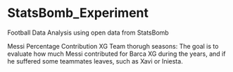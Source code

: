 # StatsBomb_Experiment
Football Data Analysis using open data from StatsBomb

Messi Percentage Contribution XG Team thorugh seasons:
  The goal is to evaluate how much Messi contributed for Barca XG during the years, and if he suffered some teammates leaves, such as Xavi or Iniesta.
